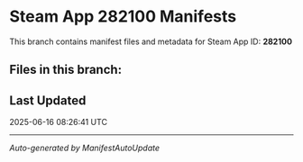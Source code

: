 # Steam App 282100 Manifests

This branch contains manifest files and metadata for Steam App ID: **282100**

## Files in this branch:

## Last Updated
2025-06-16 08:26:41 UTC

---
*Auto-generated by ManifestAutoUpdate*
